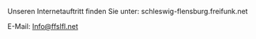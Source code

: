 Unseren Internetauftritt finden Sie unter: 
schleswig-flensburg.freifunk.net

E-Mail: Info@ffslfl.net
